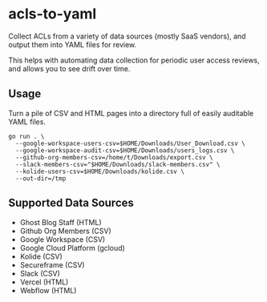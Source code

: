 # acls-to-yaml

Collect ACLs from a variety of data sources (mostly SaaS vendors), and output them into YAML files for review.

This helps with automating data collection for periodic user access reviews, and allows you to see drift over time.

## Usage

Turn a pile of CSV and HTML pages into a directory full of easily auditable YAML files.

```shell
go run . \
  --google-workspace-users-csv=$HOME/Downloads/User_Download.csv \
  --google-workspace-audit-csv=$HOME/Downloads/users_logs.csv \
  --github-org-members-csv=/home/t/Downloads/export.csv \
  --slack-members-csv="$HOME/Downloads/slack-members.csv" \
  --kolide-users-csv=$HOME/Downloads/kolide.csv \
  --out-dir=/tmp
```

## Supported Data Sources

* Ghost Blog Staff (HTML)
* Github Org Members (CSV)
* Google Workspace (CSV)
* Google Cloud Platform (gcloud)
* Kolide (CSV)
* Secureframe (CSV)
* Slack (CSV)
* Vercel (HTML)
* Webflow (HTML)
